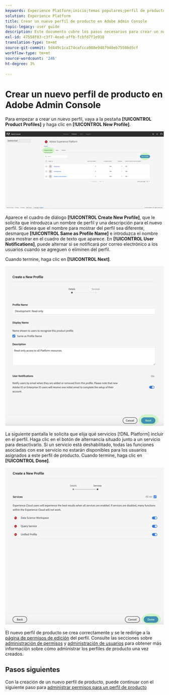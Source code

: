 ```yaml
---
keywords: Experience Platform;inicio;temas populares;perfil de producto
solution: Experience Platform
title: Crear un nuevo perfil de producto en Adobe Admin Console
topic-legacy: user guide
description: Este documento cubre los pasos necesarios para crear un nuevo perfil de producto en Adobe Admin Console. Para empezar a crear un nuevo perfil, vaya a la pestaña Perfiles de producto y haga clic en Nuevo perfil.
exl-id: 47558f03-c3f7-4ead-affb-fcbfd7f1e918
translation-type: tm+mt
source-git-commit: 5d449c1ca174cafcca988e9487940eb7550bd5cf
workflow-type: tm+mt
source-wordcount: '246'
ht-degree: 3%

---
```


# Crear un nuevo perfil de producto en Adobe Admin Console

Para empezar a crear un nuevo perfil, vaya a la pestaña **[!UICONTROL Product Profiles]** y haga clic en **[!UICONTROL New Profile]**.

![new-profile-button](../images/new-profile-button.png)

Aparece el cuadro de diálogo **[!UICONTROL Create New Profile]**, que le solicita que introduzca un nombre de perfil y una descripción para el nuevo perfil. Si desea que el nombre para mostrar del perfil sea diferente, desmarque **[!UICONTROL Same as Profile Name]** e introduzca el nombre para mostrar en el cuadro de texto que aparece. En **[!UICONTROL User Notifications]**, puede alternar si se notificará por correo electrónico a los usuarios cuando se agreguen o eliminen del perfil.

Cuando termine, haga clic en **[!UICONTROL Next]**.

![new-profile-details](../images/new-profile-details.png)

La siguiente pantalla le solicita que elija qué servicios [!DNL Platform] incluir en el perfil. Haga clic en el botón de alternancia situado junto a un servicio para desactivarlo. Si un servicio está deshabilitado, todas las funciones asociadas con ese servicio no estarán disponibles para los usuarios asignados a este perfil de producto. Cuando termine, haga clic en **[!UICONTROL Done]**.

![new-profile-services](../images/new-profile-services.png)

El nuevo perfil de producto se crea correctamente y se le redirige a la [página de permisos de edición](#edit-permissions) del perfil. Consulte las secciones sobre [administración de permisos](#manage-permissions-for-a-product-profile) y [administración de usuarios](#manage-users-for-a-product-profile) para obtener más información sobre cómo administrar los perfiles de producto una vez creados.

## Pasos siguientes

Con la creación de un nuevo perfil de producto, puede continuar con el siguiente paso para [administrar permisos para un perfil de producto](permissions.md)
